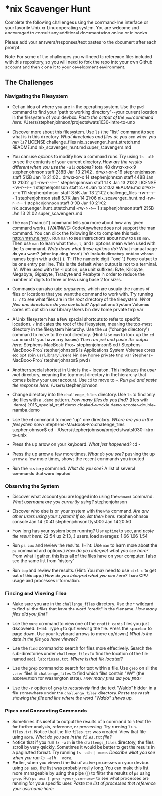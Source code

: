 # *nix Scavenger Hunt

Complete the following challenges using the command-line interface on your favorite
Unix or Linux operating system. You are welcome and encouraged to consult any
additional documentation online or in books.

Please add your answers/responses/text pastes to the document after each prompt.

Note: For some of the challenges you will need to reference files included with
this repository, so you will need to fork the repo into your own Github account
and then clone it to your development environment.

## The Challenges

### Navigating the Filesystem

* Get an idea of where you are in the operating system. Use the `pwd` command to find your "path to working directory"--your current location in the filesystem of your devbox. *Paste the output of the `pwd` command here:* 
/Users/stephenjohnson/projects/wats1030-intro-to-unix


* Discover more about this filesystem. Use `ls` (the "list" command)to see what is in this directory. *What directories and files do you see when you run `ls`?*
LICENSE                         challenge_files                 nix_scavenger_hunt_stretch.md
README.md                       nix_scavenger_hunt.md           super_scavengers.md

* You can use *options* to modify how a command runs. Try using `ls -alh` to see the contents of your current directory. *How are the results different when you use the `-alh` options?*
total 48
drwxr-xr-x    9 stephenjohnson  staff   288B Jan 13 21:02 .
drwxr-xr-x   16 stephenjohnson  staff   512B Jan 13 21:02 ..
drwxr-xr-x   14 stephenjohnson  staff   448B Jan 13 21:02 .git
-rw-r--r--    1 stephenjohnson  staff   1.1K Jan 13 21:02 LICENSE
-rw-r--r--    1 stephenjohnson  staff   2.7K Jan 13 21:02 README.md
drwxr-xr-x  111 stephenjohnson  staff   3.5K Jan 13 21:02 challenge_files
-rw-r--r--    1 stephenjohnson  staff   5.7K Jan 14 21:06 nix_scavenger_hunt.md
-rw-r--r--    1 stephenjohnson  staff   319B Jan 13 21:02 nix_scavenger_hunt_stretch.md
-rw-r--r--    1 stephenjohnson  staff   255B Jan 13 21:02 super_scavengers.md

* The `man` ("manual") command tells you more about how any given command works. (*WARNING:* CodeAnywhere does not support the man command. You can click the following link to complete this task: http://man.he.net/). Run `man` to see instructions about how to use `man`. Then use `man` to learn what the `a`, `l`, and `h` options mean when used with the `ls` command. *Write down what those options do?*
What manual page do you want? (after inputing 'man')
'a': Include directory entries whose names begin with a dot (.).
'l': (The numeric digit ``one''.)  Force output to be one entry per line.  This is the default when output is not to a terminal.
'h': When used with the -l option, use unit suffixes: Byte, Kilobyte, Megabyte, Gigabyte, Terabyte and Petabyte in order to
    reduce the number of digits to three or less using base 2 for sizes.


* Commands can also take *arguments*, which are usually the names of files or locations that you want the command to work with. Try running `ls /` to see what files are in the *root* directory of the filesystem. *What files and directories do you see listed?*
Applications    System          Volumes         cores           etc             opt             sbin            usr
Library         Users           bin             dev             home            private         tmp             var


* A Unix filesystem has a few special shortcuts to refer to specific locations. `/` indicates the *root* of the filesystem, meaning the top-most directory in the filesystem hierarchy. Use the `cd` ("change directory") command to move to the root directory. (Hint: Use `man` to look up the `cd` command if you have any issues) *Then run `pwd` and paste the output here:*
Stephens-MacBook-Pro:~ stephenjohnson$ cd /
Stephens-MacBook-Pro:/ stephenjohnson$ ls
Applications    System          Volumes         cores           etc             opt             sbin            usr
Library         Users           bin             dev             home            private         tmp             var
Stephens-MacBook-Pro:/ stephenjohnson$ pwd
/

* Another special shortcut in Unix is the `~` location. This indicates the *user root* directory, meaning the top-most directory in the hierarchy that comes below your user account. Use `cd` to move to `~`. *Run `pwd` and paste the response here:*
/Users/stephenjohnson

* Change directory into the `challenge_files` directory. Use `ls` to find only the files with a `.demo` pattern. *How many files do you find?*
(files with .demo)
2015_special_stuff.demo 
cloaked-wookie.demo
scooter-double-mamba.demo

* Use the `cd` command to move "up" one directory. *Where are you in the filesystem now?*
Stephens-MacBook-Pro:challenge_files stephenjohnson$ cd -
/Users/stephenjohnson/projects/wats1030-intro-to-unix

* Press the up arrow on your keyboard. *What just happened?*
cd -

* Press the up arrow a few more times. *What do you see?*
pushing the up arrow a few more times, shows the recent commands you inputed 

* Run the `history` command. *What do you see?*
A list of several commands that were inputed
### Observing the System

* Discover what account you are logged into using the `whoami` command. *What username are you currently using?*
stephenjohnson

* Discover who else is on your system with the `who` command. *Are any other users using your system? If so, list them here:*
stephenjohnson console  Jan 14 20:41 
stephenjohnson ttys000  Jan 14 20:50

* How long has your system been running? Use `uptime` to see, and *paste the result here:*
22:54  up  2:13, 2 users, load averages: 1.66 1.66 1.54

* Run `ps aux` and review the results. (Hint: Use `man` to learn more about the `ps` command and options.) *How do you interpret what you see here?*
From what I gather, this lists all of the files have on your computer. I also see the same list from 'history'.

* Run `top` and review the results. (Hint: You may need to use `ctrl-c` to get out of this app.) *How do you interpret what you see here?*
I see CPU usage and processes information.

### Finding and Viewing Files

* Make sure you are in the `challenge_files` directory. Use the `*` wildcard to find all the files that have the word "credit" in the filename. *How many files did you find?*


* Use the `more` command to view one of the `credit_cards` files you just discovered. (Hint: Type `q` to quit viewing the file. Press the `spacebar` to page down. Use your keyboard arrows to move up/down.) *What is the date in the file you have viewed?*
* Use the `find` command to search for files more effectively. Search the sub-directories under `challenge_files` to find the location of the file named `modi_laboriosam.txt`. *Where is that file located?*
* Use the `grep` command to search for text within a file. Use `grep` on all the `.user` files in `challenge_files` to find which files contain "WA" (the abbreviation for Washington state). *How many files did you find?*
* Use the `-r` option of `grep` to *recursively* find the text "Waldo" hidden in a file somewhere under the `challenge_files` directory. *Paste the result showing the file and line where the word "Waldo" shows up.*

### Pipes and Connecting Commands

* Sometimes it's useful to output the results of a command to a text file for further analysis, reference, or processing. Try running `ls > files.txt`. Notice that the file `files.txt` was created. View that file using `more`. *What do you see in the `files.txt` file?*
* Notice that if you run `ls -alh` in the `challenge_files` directory, the files scroll by very quickly. Sometimes it would be better to get the results in a paginated format. Try running `ls -alh | more`. *Describe what you see when you run `ls -alh | more`.*
* Earlier, when you viewed the list of active processes on your devbox using `ps aux`, the list was probably really long. You can make this list more manageable by using the pipe (`|`) to filter the results of `ps` using `grep`. Run `ps aux | grep <your_username>` to see what processes are running for your specific user. *Paste the list of processes that reference your username here:*
